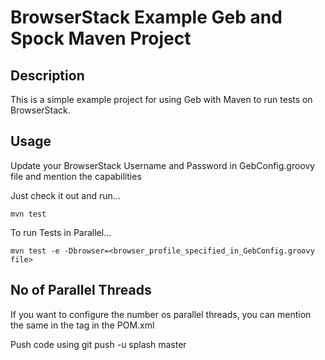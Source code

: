 # BrowserStack Example Geb and Spock Maven Project


## Description

This is a simple example project for using Geb with Maven to run tests on BrowserStack.

## Usage

Update your BrowserStack Username and Password in GebConfig.groovy file and mention the capabilities

Just check it out and run…

    mvn test
    
To run Tests in Parallel…

    mvn test -e -Dbrowser=<browser_profile_specified_in_GebConfig.groovy file>

## No of Parallel Threads

If you want to configure the number os parallel threads, you can mention the same in the <configuration> tag in the POM.xml

Push code using  git push -u splash master

